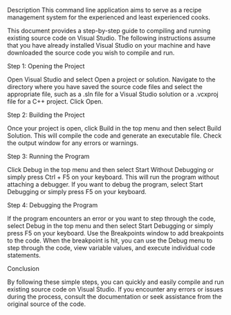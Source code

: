 Description
This command line application aims to serve as a recipe management system for the experienced and least experienced cooks.

This document provides a step-by-step guide to compiling and running existing source code on Visual Studio. The following instructions assume that you have already installed Visual Studio on your machine and have downloaded the source code you wish to compile and run.



Step 1: Opening the Project

Open Visual Studio and select Open a project or solution.
Navigate to the directory where you have saved the source code files and select the appropriate file, such as a .sln file for a Visual Studio solution or a .vcxproj file for a C++ project.
Click Open.



Step 2: Building the Project

Once your project is open, click Build in the top menu and then select Build Solution. This will compile the code and generate an executable file.
Check the output window for any errors or warnings.



Step 3: Running the Program

Click Debug in the top menu and then select Start Without Debugging or simply press Ctrl + F5 on your keyboard. This will run the program without attaching a debugger.
If you want to debug the program, select Start Debugging or simply press F5 on your keyboard.



Step 4: Debugging the Program

If the program encounters an error or you want to step through the code, select Debug in the top menu and then select Start Debugging or simply press F5 on your keyboard.
Use the Breakpoints window to add breakpoints to the code.
When the breakpoint is hit, you can use the Debug menu to step through the code, view variable values, and execute individual code statements.



Conclusion

By following these simple steps, you can quickly and easily compile and run existing source code on Visual Studio. If you encounter any errors or issues during the process, consult the documentation or seek assistance from the original source of the code.
